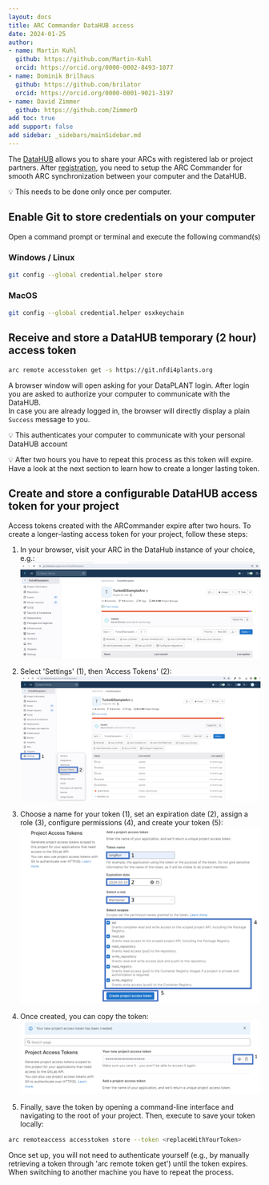 ```yaml
---
layout: docs
title: ARC Commander DataHUB access
date: 2024-01-25
author:
- name: Martin Kuhl
  github: https://github.com/Martin-Kuhl
  orcid: https://orcid.org/0000-0002-8493-1077
- name: Dominik Brilhaus
  github: https://github.com/brilator
  orcid: https://orcid.org/0000-0001-9021-3197
- name: David Zimmer
  github: https://github.com/ZimmerD
add toc: true
add support: false
add sidebar: _sidebars/mainSidebar.md
---
```


The [DataHUB](<https://git.nfdi4plants.org>) allows you to share your ARCs with registered lab or project partners. After [registration](<https://register.nfdi4plants.org>), you need to setup the ARC Commander for smooth ARC synchronization between your computer and the DataHUB.

:bulb: This needs to be done only once per computer.

## Enable Git to store credentials on your computer

Open a command prompt or terminal and execute the following command(s)

### Windows / Linux

```bash
git config --global credential.helper store
```

### MacOS

```bash
git config --global credential.helper osxkeychain
```

## Receive and store a DataHUB temporary (2 hour) access token

```bash
arc remote accesstoken get -s https://git.nfdi4plants.org
```

A browser window will open asking for your DataPLANT login. After login you are asked to authorize your computer to communicate with the DataHUB.  
In case you are already logged in, the browser will directly display a plain `Success` message to you.

:bulb: This authenticates your computer to communicate with your personal DataHUB account

:bulb: After two hours you have to repeat this process as this token will expire. Have a look at the next section to learn how to create a longer lasting token.

## Create and store a configurable DataHUB access token for your project

Access tokens created with the ARCommander expire after two hours. To create a longer-lasting access token for your project, follow these steps:

1. In your browser, visit your ARC in the DataHub instance of your choice, e.g.:
![Alt text](../img/ArcCommander_access_1.png)

2. Select 'Settings' (1), then 'Access Tokens' (2):
![Alt text](../img/ArcCommander_access_2.png)

3. Choose a name for your token (1), set an expiration date (2), assign a role (3), configure permissions (4), and create your token (5):
![Alt text](../img/ArcCommander_access_3.png)

4. Once created, you can copy the token:
![Alt text](../img/ArcCommander_access_4.png)

5. Finally, save the token by opening a command-line interface and navigating to the root of your project. Then, execute to save your token locally:

```bash
arc remoteaccess accesstoken store --token <replaceWithYourToken>
```

Once set up, you will not need to authenticate yourself (e.g., by manually retrieving a token through 'arc remote token get') until the token expires. When switching to another machine you have to repeat the process.
